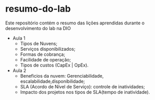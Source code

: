 # resumo-do-lab
Este repositório contém o resumo das lições aprendidas durante o desenvolvimento do lab na DIO
* Aula 1
  - Tipos de Nuvens;
  - Serviços disponibilizados;
  - Formas de cobrança;
  - Facilidade de operação;
  - Tipos de custos (CapEx | OpEx).
* Aula 2
  - Beneficios da nuvem: Gerenciabilidade, escalabilidade,disponibilidade;
  - SLA (Acordo de Nível de Serviço): controle de inatividades;
  - Impacto dos projetos nos tipos de SLA(tempo de inatividade).
    
